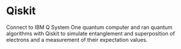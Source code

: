 # Qiskit
Connect to IBM Q System One quantum computer and ran quantum algorithms with Qiskit to simulate entanglement and superposition of electrons and a measurement of their expectation values.
